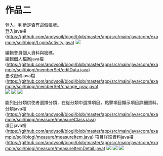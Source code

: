 # 作品二
登入，判斷是否有這個帳號。<br>
登入java檔(https://github.com/andysoil/biogi/blob/master/app/src/main/java/com/example/soil/biogi/LoginActivity.java)
![](https://github.com/andysoil/biogi/blob/master/picture/Screenshot_2016-05-03-20-51-35.jpg)<br>

編輯會員個人資料與密碼。<br>
編輯個人檔案java檔(https://github.com/andysoil/biogi/blob/master/app/src/main/java/com/example/soil/biogi/memberSet/editData.java)<br>
更改密碼java檔(https://github.com/andysoil/biogi/blob/master/app/src/main/java/com/example/soil/biogi/memberSet/change_psw.java)<br>
![](https://github.com/andysoil/biogi/blob/master/picture/Screenshot_2016-05-03-20-46-48.jpg)
![](https://github.com/andysoil/biogi/blob/master/picture/Screenshot_2016-05-03-20-46-54.jpg) 
![](https://github.com/andysoil/biogi/blob/master/picture/Screenshot_2016-05-03-20-47-00.jpg)<br>




能列出分類供使者選擇分類，在從分類中選擇項目，點擊項目顯示項目詳細資料。<br>
分類java檔(https://github.com/andysoil/biogi/blob/master/app/src/main/java/com/example/soil/biogi/measure/measureClass.java)<br>
項目java檔(https://github.com/andysoil/biogi/blob/master/app/src/main/java/com/example/soil/biogi/measure/measureItem.java)
項目詳細資料java檔(https://github.com/andysoil/biogi/blob/master/app/src/main/java/com/example/soil/biogi/measure/measureItemDetail.java)
![](https://github.com/andysoil/biogi/blob/master/picture/Screenshot_2016-05-03-20-47-09.jpg)
![](https://github.com/andysoil/biogi/blob/master/picture/Screenshot_2016-05-03-20-47-14.jpg)
![](https://github.com/andysoil/biogi/blob/master/picture/Screenshot_2016-05-03-20-47-18.jpg)<br>
